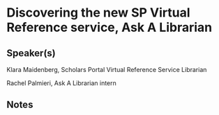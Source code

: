 Discovering the new SP Virtual Reference service, Ask A Librarian
===

Speaker(s)
---
Klara Maidenberg, Scholars Portal Virtual Reference Service Librarian 

Rachel Palmieri, Ask A Librarian intern

Notes
---
